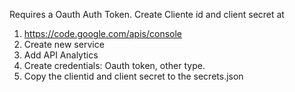 Requires a Oauth Auth Token. Create Cliente id and client secret at


1. https://code.google.com/apis/console
2. Create new service
3. Add API Analytics
4. Create credentials: Oauth token, other type.
5. Copy the clientid and client secret to the secrets.json
